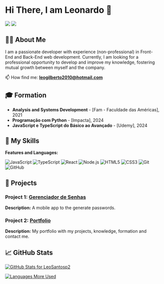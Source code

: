 # Hi There, I am Leonardo 👋

<p align="left">
  <a href="https://www.linkedin.com/in/leonardo-santos-9b9719238/"><img src="https://img.shields.io/badge/-LinkedIn-blue?style=flat-square&logo=Linkedin&logoColor=white&link=https://www.linkedin.com/in/leonardo-santos-9b9719238/"></a>
  <a href="mailto:leogilberto2010@outlook.com"><img src="https://img.shields.io/badge/-Email-blue?style=flat-square&logo=Microsoft-Outlook&logoColor=white&link=mailto:leogilberto2010@outlook.com"></a>
</p>

## 🙋‍♂️ About Me
I am a passionate developer with experience (non-professional) in Front-End and Back-End web development. Currently, I am looking for a professional opportunity to develop and improve my knowledge, fostering mutual growth between myself and the company.

📫 How find me: **leogilberto2010@hotmail.com**

## 🎓 Formation
- **Analysis and Systems Development** - [Fam - Faculdade das Américas], 2021
- **Programação com Python** - [Impacta], 2024
- **JavaScript e TypeScript do Básico ao Avançado** - [Udemy], 2024

## 🚀 My Skills
**Features and Languages:**

![JavaScript](https://img.shields.io/badge/-JavaScript-black?style=flat-square&logo=javascript)
![TypeScript](https://img.shields.io/badge/-JavaScript-black?style=flat-square&logo=typescript)
![React](https://img.shields.io/badge/-React-black?style=flat-square&logo=react)
![Node.js](https://img.shields.io/badge/-Node.js-black?style=flat-square&logo=node.js)
![HTML5](https://img.shields.io/badge/-HTML5-black?style=flat-square&logo=html5)
![CSS3](https://img.shields.io/badge/-CSS3-black?style=flat-square&logo=css3)
![Git](https://img.shields.io/badge/-Git-black?style=flat-square&logo=git)
![GitHub](https://img.shields.io/badge/-GitHub-black?style=flat-square&logo=github)

## 💼 Projects
### Project 1: [Gerenciador de Senhas](https://leosantosp2.github.io/gerenciador-senhas-landing-page/)
**Description:** A mobile app to the generate passwords.

### Project 2: [Portfolio](https://leosantosp2.github.io/portifolio/)
**Description:** My portfolio with my projects, knowledge, formation and contact me.

## 📈 GitHub Stats
[![GitHub Stats for LeoSantosp2](https://github-readme-stats.vercel.app/api?username=LeoSantosp2&show_icons=true&theme=radical)](https://github.com/LeoSantosp2)

[![Languages More Used](https://github-readme-stats.vercel.app/api/top-langs/?username=LeoSantosp2&layout=compact&theme=radical)](https://github.com/LeoSantosp2)

